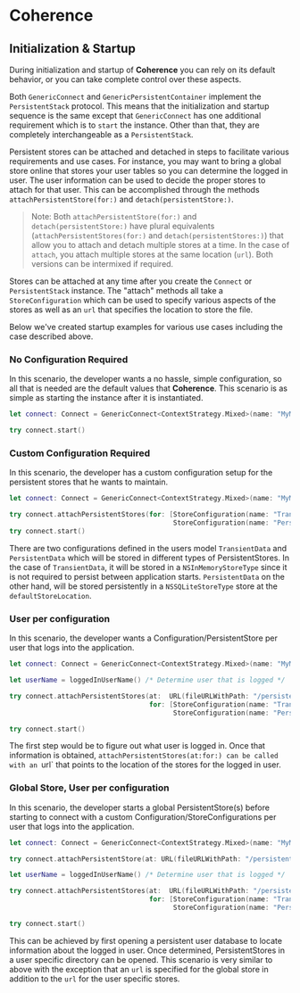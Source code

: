 # Coherence
## Initialization & Startup

During initialization and startup of **Coherence** you can rely on its default behavior, or you can take complete control over these aspects.

Both `GenericConnect` and `GenericPersistentContainer` implement the `PersistentStack` protocol.  This means that the initialization and startup sequence is the same except that `GenericConnect` has one additional requirement which is to `start` the instance.  Other than that, they are completely interchangeable as a `PersistentStack`.

Persistent stores can be attached and detached in steps to facilitate various requirements and use cases.  For instance, you may want to bring a global store online that stores your user tables so you can determine the logged in user.  The user information can be used to decide the proper stores to attach for that user.   This can be accomplished through the methods `attachPersistentStore(for:)` and `detach(persistentStore:)`.

> Note: Both `attachPersistentStore(for:)` and `detach(persistentStore:)` have plural equivalents (`attachPersistentStores(for:)` and `detach(persistentStores:)`) that allow you to attach and detach multiple stores at a time.  In the case of `attach`, you attach multiple stores at the same location (`url`).  Both versions can be intermixed if required.

Stores can be attached at any time after you create the `Connect` or `PersistentStack` instance.  The "attach" methods all take a `StoreConfiguration` which can be used to specify various aspects of the stores as well as an `url` that specifies the location to store the file.

Below we've created startup examples for various use cases including the case described above.

### No Configuration Required

In this scenario, the developer wants a no hassle, simple configuration, so all that is needed are the default values that **Coherence**.  This scenario is as simple as starting the instance after it is instantiated.

```swift
let connect: Connect = GenericConnect<ContextStrategy.Mixed>(name: "MyModelName")

try connect.start()
```

### Custom Configuration Required

In this scenario, the developer has a custom configuration setup for the persistent stores that he wants to maintain.
```swift
let connect: Connect = GenericConnect<ContextStrategy.Mixed>(name: "MyModelName")

try connect.attachPersistentStores(for: [StoreConfiguration(name: "TransientData",  type: NSInMemoryStoreType),
                                         StoreConfiguration(name: "PersistentData", type: NSSQLiteStoreType)])
try connect.start()
```
There are two configurations defined in the users model `TransientData` and `PersistentData` which will be stored in different types of PersistentStores.  In the case of `TransientData`, it will be stored in a `NSInMemoryStoreType` since it is not required to persist between application starts.  `PersistentData` on the other hand, will be stored persistently in a `NSSQLiteStoreType` store at the `defaultStoreLocation`.

### User per configuration

In this scenario, the developer wants a Configuration/PersistentStore per user that logs into the application.
```swift
let connect: Connect = GenericConnect<ContextStrategy.Mixed>(name: "MyModelName")

let userName = loggedInUserName() /* Determine user that is logged */

try connect.attachPersistentStores(at:  URL(fileURLWithPath: "/persistentStores/location/\(userName)"),
                                   for: [StoreConfiguration(name: "TransientData",  type: NSInMemoryStoreType),
                                         StoreConfiguration(name: "PersistentData", type: NSSQLiteStoreType)])

try connect.start()
```
The first step would be to figure out what user is logged in.  Once that information is obtained, `attachPersistentStores(at:for:) can be called with an `url` that points to the location of the stores for the logged in user.


### Global Store, User per configuration

In this scenario, the developer starts a global PersistentStore(s) before starting to connect with a custom Configuration/StoreConfigurations per user that logs into the application.
```swift
let connect: Connect = GenericConnect<ContextStrategy.Mixed>(name: "MyModelName")

try connect.attachPersistentStore(at: URL(fileURLWithPath: "/persistentStores/location"), for: StoreConfiguration(name: "GlobalData", type: NSSQLiteStoreType))

let userName = loggedInUserName() /* Determine user that is logged */

try connect.attachPersistentStores(at:  URL(fileURLWithPath: "/persistentStores/location/\(userName)"),
                                   for: [StoreConfiguration(name: "TransientData",  type: NSInMemoryStoreType),
                                         StoreConfiguration(name: "PersistentData", type: NSSQLiteStoreType)])

try connect.start()
```
This can be achieved by first opening a persistent user database to locate information about the logged in user.  Once determined, PersistentStores in a user specific directory can be opened.  This scenario is very similar to above with the exception that an `url` is specified for the global store in addition to the `url` for the user specific stores.
